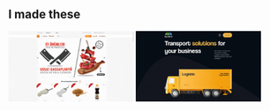 ## I made these
[<img alt="Altyn Market" src="https://github.com/5hanazar/5hanazar/blob/main/altynmarket.gif" width="45%">](https://altynmarket.com.tm)
[<img alt="Berk Hilli Yol" src="https://github.com/5hanazar/5hanazar/blob/main/berkhilliyol.gif" width="45%">](https://berkhilliyol.com.tm)